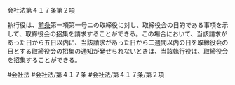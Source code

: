 会社法第４１７条第２項

執行役は、[前条](会社法＿＿＿＿第４１６条第１項)第一項第一号ニの取締役に対し、取締役会の目的である事項を示して、取締役会の招集を請求することができる。この場合において、当該請求があった日から五日以内に、当該請求があった日から二週間以内の日を取締役会の日とする取締役会の招集の通知が発せられないときは、当該執行役は、取締役会を招集することができる。

#会社法
#会社法/第４１７条
#会社法/第４１７条/第２項
